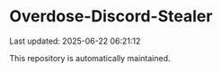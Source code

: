 # Overdose-Discord-Stealer

Last updated: 2025-06-22 06:21:12

This repository is automatically maintained.
